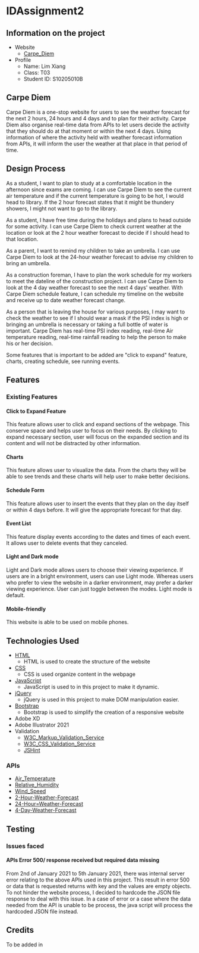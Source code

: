 # IDAssignment2
## Information on the project
* Website
  * [Carpe_Diem](https://s10205010.github.io/IDAssignment2/)
* Profile
  * Name: Lim Xiang
  * Class: T03
  * Student ID: S10205010B
## Carpe Diem
Carpe Diem is a one-stop website for users to see the weather forecast for the next 2 hours, 24 hours and 4 days and to plan for their activity. Carpe Diem also organise real-time data from APIs to let users decide the activity that they should do at that moment or within the next 4 days. Using information of where the activity held with weather forecast information from APIs, it will inform the user the weather at that place in that period of time.
## Design Process
 As a student, I want to plan to study at a comfortable location in the afternoon since exams are coming. I can use Carpe Diem to see the current air temperature and if the current temperature is going to be hot, I would head to library. If the 2 hour forecast states that it might be thundery showers, I might not want to go to the library.

 As a student, I have free time during the holidays and plans to head outside for some activity. I can use Carpe Diem to check current weather at the location or look at the 2 hour weather forecast to decide if I should head to that location.

 As a parent, I want to remind my children to take an umbrella. I can use Carpe Diem to look at the 24-hour weather forecast to advise my children to bring an umbrella.

 As a construction foreman, I have to plan the work schedule for my workers to meet the dateline of the construction project. I can use Carpe Diem to look at the 4 day weather forecast to see the next 4 days' weather. With Carpe Diem schedule feature, I can schedule my timeline on the website and receive up to date weather forecast change.

 As a person that is leaving the house for various purposes, I may want to check the weather to see if I should wear a mask if the PSI index is high or bringing an umbrella is necessary or taking a full bottle of water is important. Carpe Diem has real-time PSI index reading, real-time Air temperature reading, real-time rainfall reading to help the person to make his or her decision.

Some features that is important to be added are "click to expand" feature, charts, creating schedule, see running events.
## Features
### Existing Features
#### Click to Expand Feature
This feature allows user to click and expand sections of the webpage. This conserve space and helps user to focus on their needs. By clicking to expand necessary section, user will focus on the expanded section and its content and will not be distracted by other information.
#### Charts
This feature allows user to visualize the data. From the charts they will be able to see trends and these charts will help user to make better decisions.
#### Schedule Form
This feature allows user to insert the events that they plan on the day itself or within 4 days before. It will give the appropriate forecast for that day.
#### Event List
This feature display events according to the dates and times of each event. It allows user to delete events that they canceled.
#### Light and Dark mode
Light and Dark mode allows users to choose their viewing experience. If users are in a bright environment, users can use Light mode. Whereas users who prefer to view the website in a darker environment, may prefer a darker viewing experience. User can just toggle between the modes. Light mode is default.
#### Mobile-friendly
This website is able to be used on mobile phones.

## Technologies Used
* [HTML](https://developer.mozilla.org/en-US/docs/Web/HTML)
  * HTML is used to create the structure of the website
* [CSS](https://developer.mozilla.org/en-US/docs/Web/CSS)
  * CSS is used organize content in the webpage
* [JavaScript](https://www.javascript.com/)
  * JavaScript is used to in this project to make it dynamic.
* [jQuery](https://jquery.com/)
  * jQuery is used in this project to make DOM manipulation easier.
* [Bootstrap](https://getbootstrap.com/)
  * Bootstrap is used to simplify the creation of a responsive website
* Adobe XD
* Adobe Illustrator 2021
* Validation
  * [W3C_Markup_Validation_Service](https://validator.w3.org/)
  * [W3C_CSS_Validation_Service](https://jigsaw.w3.org/css-validator/)
  * [JSHint](https://jshint.com/)
### APIs
* [Air_Temperature](https://data.gov.sg/dataset/realtime-weather-readings?resource_id=17494bed-23e9-4b3b-ae89-232f87987163)
* [Relative_Humidity](https://data.gov.sg/dataset/realtime-weather-readings?resource_id=17494bed-23e9-4b3b-ae89-232f87987163)
* [Wind_Speed](https://data.gov.sg/dataset/realtime-weather-readings?resource_id=16035f22-37b4-4a5c-b024-ca2381f11b48)
* [2-Hour-Weather-Forecast](https://data.gov.sg/dataset/weather-forecast?resource_id=571ef5fb-ed31-48b2-85c9-61677de42ca9)
* [24-Hour=Weather-Forecast](https://data.gov.sg/dataset/weather-forecast?resource_id=9a8bd97e-0e38-46b7-bc39-9a2cb4a53a62)
* [4-Day-Weather-Forecast](https://data.gov.sg/dataset/weather-forecast?resource_id=4df6d890-f23e-47f0-add1-fd6d580447d1)
## Testing

### Issues faced
#### APIs Error 500/ response received but required data missing
From 2nd of January 2021 to 5th January 2021, there was internal server error relating to the above APIs used in this project. This result in error 500 or data that is requested returns with key and the values are empty objects. To not hinder the website process, I decided to hardcode the JSON file response to deal with this issue. In a case of error or a case where the data needed from the API is unable to be process, the java script will process the hardcoded JSON file instead.

## Credits
To be added in
